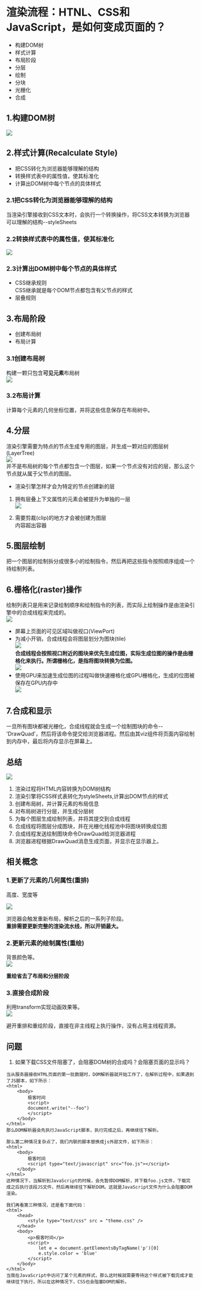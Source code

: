 # 渲染流程：HTNL、CSS和JavaScript，是如何变成页面的？
- 构建DOM树
- 样式计算
- 布局阶段
- 分层
- 绘制
- 分块
- 光栅化
- 合成

## 1.构建DOM树
![](img/构建DOM树.png)
## 2.样式计算(Recalculate Style)
- 把CSS转化为浏览器能够理解的结构
- 转换样式表中的属性值，使其标准化
- 计算出DOM树中每个节点的具体样式

### 2.1把CSS转化为浏览器能够理解的结构
当渲染引擎接收到CSS文本时，会执行一个转换操作，将CSS文本转换为浏览器可以理解的结构--styleSheets
### 2.2转换样式表中的属性值，使其标准化
![](img/样式标准化.png)
### 2.3计算出DOM树中每个节点的具体样式
- CSS继承规则  
  CSS继承就是每个DOM节点都包含有父节点的样式
- 层叠规则

## 3.布局阶段
- 创建布局树
- 布局计算

### 3.1创建布局树
构建一颗只包含**可见元素**布局树  
![](img/创建布局树.png)
### 3.2布局计算
计算每个元素的几何坐标位置，并将这些信息保存在布局树中。

## 4.分层
渲染引擎需要为特点的节点生成专用的图层，并生成一颗对应的图层树(LayerTree)  
![](img/图层树.png)  
并不是布局树的每个节点都包含一个图层，如果一个节点没有对应的层，那么这个节点就从属于父节点的图层。  
- 渲染引擎怎样才会为特定的节点创建新的层

1. 拥有层叠上下文属性的元素会被提升为单独的一层  
   ![](img/层叠上下文属性.png)  
  
2. 需要剪裁(clip)的地方才会被创建为图层  
   内容超出容器

## 5.图层绘制
把一个图层的绘制拆分成很多小的绘制指令，然后再把这些指令按照顺序组成一个待绘制列表。

## 6.栅格化(raster)操作
绘制列表只是用来记录绘制顺序和绘制指令的列表，而实际上绘制操作是由渲染引擎中的合成线程来完成的。  
![](img/渲染的主线程和合成线程.png)  

- 屏幕上页面的可见区域叫做视口(ViewPort)
- 为减小开销，合成线程会将图层划分为图块(tile)  
  ![](img/图块.png)  
**合成线程会按照视口附近的图块来优先生成位图，实际生成位图的操作是由栅格化来执行。所谓栅格化，是指将图块转换为位图。**  
![](img/栅格化.png)  
- 使用GPU来加速生成位图的过程叫做快速栅格化或GPU栅格化，生成的位图被保存在GPU内存中  
  ![](img/GPU栅格化.png)

## 7.合成和显示
一旦所有图块都被光栅化，合成线程就会生成一个绘制图块的命令--'DrawQuad'，然后将该命令提交给浏览器进程。然后由其viz组件将页面内容绘制到内存中，最后将内存显示在屏幕上。  

## 总结
![](img/合成显示.png)  


1. 渲染过程将HTML内容转换为DOM树结构
2. 渲染引擎将CSS样式表转化为styleSheets,计算出DOM节点的样式
3. 创建布局树，并计算元素的布局信息
4. 对布局树进行分层，并生成分层树
5. 为每个图层生成绘制列表，并将其提交到合成线程
6. 合成线程将图层分成图块，并在光栅化线程池中将图块转换成位图
7. 合成线程发送绘制图块命令DrawQuad给浏览器进程
8. 浏览器进程根据DrawQuad消息生成页面，并显示在显示器上。

## 相关概念
### 1.更新了元素的几何属性(重排)   
高度、宽度等  

![](img/重排.png)  

浏览器会触发重新布局，解析之后的一系列子阶段。  
**重排需要更新完整的渲染流水线，所以开销最大。**

### 2.更新元素的绘制属性(重绘)
背景颜色等。  
![](img/重绘.png)   

**重绘省去了布局和分层阶段**

### 3.直接合成阶段
利用transform实现动画效果等。  
![](img/合成.png)  

避开重排和重绘阶段，直接在非主线程上执行操作，没有占用主线程资源。

## 问题
1. 如果下载CSS文件阻塞了，会阻塞DOM树的合成吗？会阻塞页面的显示吗？

```
当从服务器接收HTML页面的第一批数据时，DOM解析器就开始工作了，在解析过程中，如果遇到了JS脚本，如下所示：
<html>
    <body>
        极客时间
        <script>
        document.write("--foo")
        </script>
    </body>
</html>
那么DOM解析器会先执行JavaScript脚本，执行完成之后，再继续往下解析。

那么第二种情况复杂点了，我们内联的脚本替换成js外部文件，如下所示：
<html>
    <body>
        极客时间
        <script type="text/javascript" src="foo.js"></script>
    </body>
</html>
这种情况下，当解析到JavaScript的时候，会先暂停DOM解析，并下载foo.js文件，下载完成之后执行该段JS文件，然后再继续往下解析DOM。这就是JavaScript文件为什么会阻塞DOM渲染。

我们再看第三种情况，还是看下面代码：
<html>
    <head>
        <style type="text/css" src = "theme.css" />
    </head>
    <body>
        <p>极客时间</p>
        <script>
            let e = document.getElementsByTagName('p')[0]
            e.style.color = 'blue'
        </script>
    </body>
</html>
当我在JavaScript中访问了某个元素的样式，那么这时候就需要等待这个样式被下载完成才能继续往下执行，所以在这种情况下，CSS也会阻塞DOM的解析。
```